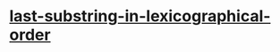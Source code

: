 # [last-substring-in-lexicographical-order](https://leetcode-cn.com/problems/last-substring-in-lexicographical-order)
